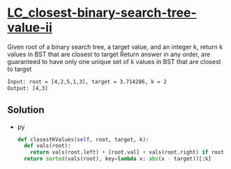 # [LC_closest-binary-search-tree-value-ii](https://leetcode.com/problems/closest-binary-search-tree-value-ii)

Given root of a binary search tree, a target value, and an integer k, return k values in BST that are closest to target
Return answer in any order, are guaranteed to have only one unique set of k values in BST that are closest to target

```txt
Input: root = [4,2,5,1,3], target = 3.714286, k = 2
Output: [4,3]
```

## Solution

* py

  ```py
  def closestKValues(self, root, target, k):
    def vals(root):
      return vals(root.left) + [root.val] + vals(root.right) if root else []
    return sorted(vals(root), key=lambda x: abs(x - target))[:k]
  ```
